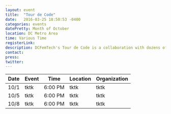 ```yaml
---
layout: event
title:  "Tour de Code"
date:   2016-03-25 18:50:53 -0400
categories: events
datePretty: Month of October
location: DC Metro Area
time: Various Time
registerLink:
description: DCFemTech's Tour de Code is a collaboration with dozens of organizations (Women Who Code, Startup Weekend, Mission Launch and more) to help you advance your technical skills. Get ready for an October filled with workshops and events to help beginners learn how to code and design!
contact:
press:
twitter:
---
```



| Date |  Event | Time    | Location | Organization |
|------|--------|---------|----------|--------------|
| 10/1 | tktk   | 6:00 PM | tktk     | tktk         |
| 10/5 | tktk   | 6:00 PM | tktk     | tktk         |
| 10/8 | tktk   | 6:00 PM | tktk     | tktk         |